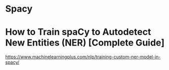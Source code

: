 # Spacy

# How to Train spaCy to Autodetect New Entities (NER) [Complete Guide]

https://www.machinelearningplus.com/nlp/training-custom-ner-model-in-spacy/

 
